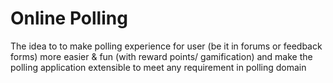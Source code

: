 Online Polling
===============

The idea to to make polling experience for user (be it in forums or feedback forms) more easier & fun (with reward points/ gamification) and make the polling application extensible to meet any requirement in polling domain
